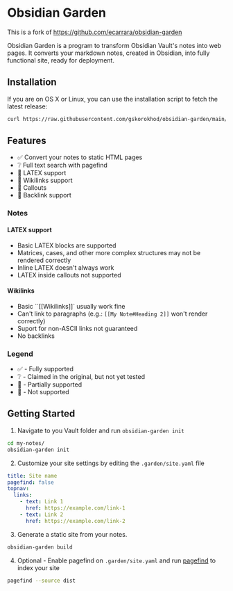 # Obsidian Garden

This is a fork of https://github.com/ecarrara/obsidian-garden

Obsidian Garden is a program to transform Obsidian Vault's notes into web
pages. It converts your markdown notes, created in Obsidian, into fully
functional site, ready for deployment.

## Installation

If you are on OS X or Linux, you can use the installation script to fetch the
latest release:

```bash
curl https://raw.githubusercontent.com/gskorokhod/obsidian-garden/main/install.sh | sh
```

## Features

- ✅ Convert your notes to static HTML pages
- ❔ Full text search with pagefind
- 🚧 LATEX support
- 🚧 Wikilinks support
- 🔴 Callouts
- 🔴 Backlink support

### Notes 

#### LATEX support 

- Basic LATEX blocks are supported
- Matrices, cases, and other more complex structures may not be rendered correctly
- Inline LATEX doesn't always work
- LATEX inside callouts not supported

#### Wikilinks

- Basic ``[[Wikilinks]]` usually work fine
- Can't link to paragraphs (e.g.: ``[[My Note#Heading 2]]`` won't render correctly)
- Suport for non-ASCII links not guaranteed
- No backlinks

### Legend 

- ✅ - Fully supported
- ❔ - Claimed in the original, but not yet tested
- 🚧 - Partially supported
- 🔴 - Not supported

## Getting Started

1. Navigate to you Vault folder and run `obsidian-garden init`

```bash
cd my-notes/
obsidian-garden init
```

2. Customize your site settings by editing the `.garden/site.yaml` file

```yaml
title: Site name
pagefind: false
topnav:
  links:
    - text: Link 1
      href: https://example.com/link-1
    - text: Link 2
      href: https://example.com/link-2
```

3. Generate a static site from your notes.

```bash
obsidian-garden build
```

4. Optional - Enable pagefind on `.garden/site.yaml` and run
[pagefind](https://pagefind.app) to index your site

```bash
pagefind --source dist
```
